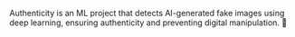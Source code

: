 Authenticity is an ML project that detects AI-generated fake images using deep learning, 
ensuring authenticity and preventing digital manipulation. 🚀